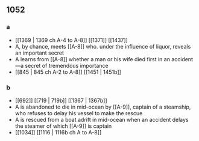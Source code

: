 ## 1052
### a
- [[1369 | 1369 ch A-4 to A-8]] [[1371]] [[1437]] 
- A, by chance, meets [[A-8]] who. under the influence of liquor, reveals an important secret
- A learns from [[A-8]] whether a man or his wife died first in an accident—a secret of tremendous importance
- [[845 | 845 ch A-2 to A-8]] [[1451 | 1451b]] 

### b
- [[692]] [[719 | 719b]] [[1367 | 1367b]] 
- A is abandoned to die in mid-ocean by [[A-9]], captain of a steamship, who refuses to delay his vessel to make the rescue
- A is rescued from a boat adrift in mid-ocean when an accident delays the steamer of which [[A-9]] is captain
- [[1034]] [[1116 | 1116b ch A to A-8]] 

